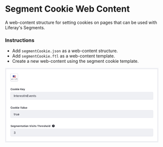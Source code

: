 # Segment Cookie Web Content

A web-content structure for setting cookies on pages that can be used with Liferay's Segments.

### Instructions

- Add `segmentCookie.json` as a web-content structure.
- Add `segmentCookie.ftl` as a web-content template.
- Create a new web-content using the segment cookie template.

![web-content](/web-content.png)